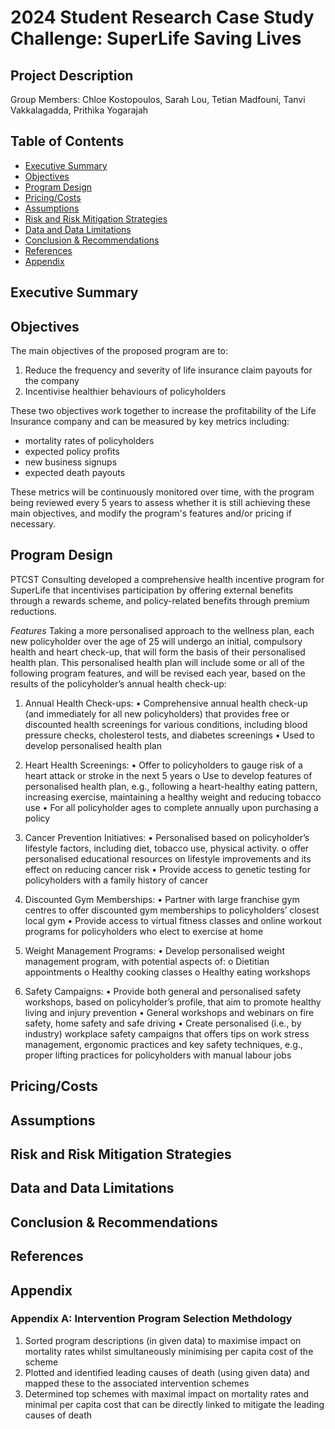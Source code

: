 # 2024 Student Research Case Study Challenge: SuperLife Saving Lives
## Project Description
Group Members: Chloe Kostopoulos, Sarah Lou, Tetian Madfouni, Tanvi Vakkalagadda, Prithika Yogarajah
## Table of Contents
- [Executive Summary](#ExecutiveSummary)
- [Objectives](#Objectives)
- [Program Design](#ProgramDesign)
- [Pricing/Costs](#Pricing/Costs)
- [Assumptions](#Assumptions)
- [Risk and Risk Mitigation Strategies](#RiskandRiskMitigationStrategies)
- [Data and Data Limitations](#DataandDataLimitations)
- [Conclusion & Recommendations](#Conclusion&Recommendations)
- [References](#References)
- [Appendix](#Appendix)
## Executive Summary
## Objectives
The main objectives of the proposed program are to: 
1. Reduce the frequency and severity of life insurance claim payouts for the company
2. Incentivise healthier behaviours of policyholders

These two objectives work together to increase the profitability of the Life Insurance company and can be measured by key metrics including:
- mortality rates of policyholders
- expected policy profits
- new business signups
- expected death payouts

These metrics will be continuously monitored over time, with the program being reviewed every 5 years to assess whether it is still achieving these main objectives, and modify the program's features and/or pricing if necessary.

## Program Design
PTCST Consulting developed a comprehensive health incentive program for SuperLife that incentivises participation by offering external benefits through a rewards scheme, and policy-related benefits through premium reductions.

_Features_
Taking a more personalised approach to the wellness plan, each new policyholder over the age of 25 will undergo an initial, compulsory health and heart check-up, that will form the basis of their personalised health plan. This personalised health plan will include some or all of the following program features, and will be revised each year, based on the results of the policyholder’s annual health check-up:

1.	Annual Health Check-ups:
  •	Comprehensive annual health check-up (and immediately for all new policyholders) that provides free or discounted health screenings for various conditions, including blood pressure checks, cholesterol tests, and diabetes screenings
  •	Used to develop personalised health plan

2.	Heart Health Screenings: 
  •	Offer to policyholders to gauge risk of a heart attack or stroke in the next 5 years
    o	Use to develop features of personalised health plan, e.g., following a heart-healthy eating pattern, increasing exercise, maintaining a healthy weight and reducing tobacco use
  	•	For all policyholder ages to complete annually upon purchasing a policy

4.	Cancer Prevention Initiatives:
  •	Personalised based on policyholder’s lifestyle factors, including diet, tobacco use, physical activity.
    o	offer personalised educational resources on lifestyle improvements and its effect on reducing cancer risk
  •	Provide access to genetic testing for policyholders with a family history of cancer

5.	Discounted Gym Memberships:
  •	Partner with large franchise gym centres to offer discounted gym memberships to policyholders’ closest local gym
  •	Provide access to virtual fitness classes and online workout programs for policyholders who elect to exercise at home

6.	Weight Management Programs:
  •	Develop personalised weight management program, with potential aspects of:
    o	Dietitian appointments
    o	Healthy cooking classes
    o	Healthy eating workshops

7.	Safety Campaigns:
  •	Provide both general and personalised safety workshops, based on policyholder’s profile, that aim to promote healthy living and injury prevention
  •	General workshops and webinars on fire safety, home safety and safe driving
  •	Create personalised (i.e., by industry) workplace safety campaigns that offers tips on work stress management, ergonomic practices and key safety techniques, e.g., proper lifting practices for policyholders with manual labour jobs


## Pricing/Costs
## Assumptions
## Risk and Risk Mitigation Strategies
## Data and Data Limitations
## Conclusion & Recommendations
## References
## Appendix 
### Appendix A: Intervention Program Selection Methdology 
1. Sorted ​​program descriptions (in given data) to maximise impact on mortality rates whilst simultaneously minimising per capita cost of the scheme
2. Plotted and identified leading causes of death (using given data) and mapped these to the associated intervention schemes
3. Determined top schemes with maximal impact on mortality rates and minimal per capita cost that can be directly linked to mitigate the leading causes of death

